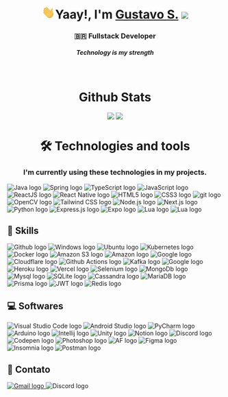 <h1 align="center"> <img src="https://raw.githubusercontent.com/ABSphreak/ABSphreak/master/gifs/Hi.gif" height="30px">Yaay!, I'm <a href="https://github.com/gusttavo13">Gustavo S.</a>  <img src="https://media.giphy.com/media/VgCDAzcKvsR6OM0uWg/giphy.gif" width="50">
</h1>

<h3 align="center">🇧🇷 Fullstack Developer</h3>
<h5 align="center"> Technology is my strength</h4>
<br>
<h1 align="center"> Github Stats </h1>

<div align="center">
  <img height="150em" src='https://github-readme-stats.vercel.app/api?username=Gusttavo13&show_icons=true&theme=github_dark'>
  <img height="150em" src='https://github-readme-stats.vercel.app/api/top-langs/?username=Gusttavo13&layout=compact&langs_count=4&theme=github_dark'>
</div>

<h1 align="center"> 🛠  Technologies and tools </h1>
<h3 align="center"> I'm currently using these technologies in my projects. </h3>
<div>
  <img src="https://img.shields.io/badge/Java-282C34?logo=openjdk&logoColor=FFFFFF" alt="Java logo" title="Java" height="25" />
  <img src="https://img.shields.io/badge/Spring-282C34?logo=spring&logoColor#6DB33F" alt="Spring logo" title="Strping" height="25" />
  <img src="https://img.shields.io/badge/TypeScript-282C34?logo=typescript&logoColor=3178C6" alt="TypeScript logo" title="TypeScript" height="25" />
  <img src="https://img.shields.io/badge/JavaScript-282C34?logo=javascript&logoColor=F7DF1E" alt="JavaScript logo" title="JavaScript" height="25" />
  <img src="https://img.shields.io/badge/ReactJS-282C34?logo=react&logoColor=61DAFB" alt="ReactJS logo" title="ReactJS" height="25" />
  <img src="https://img.shields.io/badge/React Native-282C34?logo=react&logoColor=61DAFB" alt="React Native logo" title="React Native" height="25" />
  <img src="https://img.shields.io/badge/HTML5-282C34?logo=html5&logoColor=E34F26" alt="HTML5 logo" title="HTML5" height="25" />
  <img src="https://img.shields.io/badge/CSS3-282C34?logo=css3&logoColor=1572B6" alt="CSS3 logo" title="CSS3" height="25" />
  <img src="https://img.shields.io/badge/git-282C34?logo=git&logoColor=F05032" alt="git logo" title="git" height="25" />
  <img src="https://img.shields.io/badge/OpenCV-282C34?logo=opencv&logoColor=white" alt="OpenCV logo" title="OpenCV" height="25" />
  <img src="https://img.shields.io/badge/Tailwind%20CSS-282C34?logo=tailwind-css&logoColor=38B2AC" alt="Tailwind CSS logo" title="Tailwind CSS" height="25" />
  <img src="https://img.shields.io/badge/Node.js-282C34?logo=node.js&logoColor=339933" alt="Node.js logo" title="Node.js" height="25" />
  <img src="https://img.shields.io/badge/Next.js-282C34?logo=next.js&logoColor=FFFFFF" alt="Next.js logo" title="Next.js" height="25" />
  <img src="https://img.shields.io/badge/Python-282C34?logo=python&logoColor=3776AB" alt="Python logo" title="Python" height="25" />
  <img src="https://img.shields.io/badge/Express-282C34?logo=express&logoColor=FFFFFF" alt="Express.js logo" title="Express.js" height="25" />
  <img src="https://img.shields.io/badge/Expo-282C34?logo=expo&logoColor=000020" alt="Expo logo" title="Expo" height="25" />
  <img src="https://img.shields.io/badge/Lua-282C34?logo=lua&logoColor=0068C8" alt="Lua logo" title="Lua" height="25" />
  <img src="https://img.shields.io/badge/Socket.io-282C34?logo=socket.io&logoColor=white" alt="Lua logo" title="Lua" height="25" />
  
</div>

## 🎯 Skills
<div>
  <img src="https://img.shields.io/badge/GitHub-100000?style=for-the-badge&logo=github&logoColor=white" alt="Github logo" title="Github" height="25" />
  <img src="https://img.shields.io/badge/Windows-0078D6?style=for-the-badge&logo=windows&logoColor=white" alt="Windows logo" title="Windows" height="25" />
  <img src="https://img.shields.io/badge/Ubuntu-E95420?style=for-the-badge&logo=ubuntu&logoColor=white" alt="Ubuntu logo" title="Ubuntu" height="25" />
  <img src="https://img.shields.io/badge/Kubernetes-326CE5?style=for-the-badge&logo=Kubernetes&logoColor=white" alt="Kubernetes logo" title="Kubernetes" height="25" />
  <img src="https://img.shields.io/badge/Docker-2496ED?style=for-the-badge&logo=Docker&logoColor=white" alt="Docker logo" title="Docker" height="25" />
  <img src="https://img.shields.io/badge/Amazon%20S3-569A31?style=for-the-badge&logo=Amazon%20S3&logoColor=white" alt="Amazon S3 logo" title="Amazon S3" height="25" />
  <img src="https://img.shields.io/badge/Amazon_AWS-FF9900?style=for-the-badge&logo=amazonaws&logoColor=white" alt="Amazon logo" title="Amazon Cloud" height="25" />
  <img src="https://img.shields.io/badge/Google_Cloud-4285F4?style=for-the-badge&logo=google-cloud&logoColor=white" alt="Google logo" title="Google Cloud" height="25" />
  <img src="https://img.shields.io/badge/Cloudflare-F38020?style=for-the-badge&logo=Cloudflare&logoColor=white" alt="Cloudflare logo" title="Cloudflare" height="25" /> 
  <img src="https://img.shields.io/badge/GitHub_Actions-2088FF?style=for-the-badge&logo=github-actions&logoColor=white" alt="Github Actions logo" title="Github Actions" height="25" /> 
  <img src="https://img.shields.io/badge/Apache%20Kafka-231F20?style=for-the-badge&logo=Apache%20Kafka&logoColor=white" alt="Kafka logo" title="Kafka" height="25" /> 
  <img src="https://img.shields.io/badge/Nginx-009639?style=for-the-badge&logo=Nginx&logoColor=white" alt="Google logo" title="Google Cloud" height="25" />
  <img src="https://img.shields.io/badge/Heroku-430098?style=for-the-badge&logo=heroku&logoColor=white" alt="Heroku logo" title="Heroku" height="25" />
  <img src="https://img.shields.io/badge/Vercel-000000?style=for-the-badge&logo=vercel&logoColor=white" alt="Vercel logo" title="Vercel" height="25" />
  <img src="https://img.shields.io/badge/Selenium-43B02A?style=for-the-badge&logo=Selenium&logoColor=white" alt="Selenium logo" title="Selenium" height="25" />
  <img src="https://img.shields.io/badge/MongoDB-4EA94B?style=for-the-badge&logo=mongodb&logoColor=white" alt="MongoDb logo" title="MongoDb" height="25" /> 
  <img src="https://img.shields.io/badge/MySQL-005C84?style=for-the-badge&logo=mysql&logoColor=white" alt="Mysql logo" title="MySQL" height="25" />
  <img src="https://img.shields.io/badge/SQLite-07405E?style=for-the-badge&logo=sqlite&logoColor=white" alt="SQLite logo" title="SQLite" height="25" />
  <img src="https://img.shields.io/badge/Cassandra-1287B1?style=for-the-badge&logo=apache%20cassandra&logoColor=white" alt="Cassandra logo" title="Cassandra" height="25" />
  <img src="https://img.shields.io/badge/MariaDB-003545?style=for-the-badge&logo=mariadb&logoColor=white" alt="MariaDB logo" title="MariaDB" height="25" />
  <img src="https://img.shields.io/badge/Prisma-3982CE?style=for-the-badge&logo=Prisma&logoColor=white" alt="Prisma logo" title="Prisma" height="25" /> 
  <img src="https://img.shields.io/badge/JWT-323330?style=for-the-badge&logo=json-web-tokens&logoColor=pink" alt="JWT logo" title="JWT" height="25" />
  <img src="https://img.shields.io/badge/redis-%23DD0031.svg?&style=for-the-badge&logo=redis&logoColor=white" alt="Redis logo" title="Redis" height="25" />

  
  
  
</div> 

## 💻 Softwares

<div>
  <img src="https://img.shields.io/badge/Visual_Studio_Code-0078D4?style=for-the-badge&logo=visual%20studio%20code&logoColor=white"  alt="Visual Studio Code logo" title="Visual Studio Code" height="25" />
  <img src="https://img.shields.io/badge/Android_Studio-3DDC84?style=for-the-badge&logo=android-studio&logoColor=white"  alt="Android Studio logo" title="Android Studio" height="25" />
  <img src="https://img.shields.io/badge/PyCharm-000000?style=for-the-badge&logo=PyCharm&logoColor=white"  alt="PyCharm logo" title="PyCharm" height="25" />
  <img src="https://img.shields.io/badge/Arduino_IDE-00979D?style=for-the-badge&logo=arduino&logoColor=white"  alt="Arduino logo" title="Arduino" height="25" />
  <img src="https://img.shields.io/badge/IntelliJ_IDEA-000000.svg?style=for-the-badge&logo=intellij-idea&logoColor=white"  alt="Intellij logo" title="Intellij" height="25" />
  <img src="https://img.shields.io/badge/Unity-000000?style=for-the-badge&logo=unity&logoColor=white"  alt="Unity logo" title="Unity" height="25" />
  <img src="https://img.shields.io/badge/Notion-000000?style=for-the-badge&logo=notion&logoColor=white"  alt="Notion logo" title="Notion" height="25" />
  <img src="https://img.shields.io/badge/Discord-7289DA?style=for-the-badge&logo=discord&logoColor=white" alt="Discord logo" title="Discord" height="25" />
  <img src="https://img.shields.io/badge/Codepen-000000?style=for-the-badge&logo=codepen&logoColor=white"  alt="Codepen logo" title="Codepen" height="25" /> 
  <img src="https://img.shields.io/badge/Adobe%20Photoshop-31A8FF?style=for-the-badge&logo=Adobe%20Photoshop&logoColor=black" alt="Photoshop logo" title="Photoshop" height="25" />
  <img src="https://img.shields.io/badge/Adobe%20after%20affects-CF96FD?style=for-the-badge&logo=Adobe%20after%20effects&logoColor=393665"  alt="AF logo" title="AF" height="25" />
  <img src="https://img.shields.io/badge/Figma-F24E1E?style=for-the-badge&logo=figma&logoColor=white" alt="Figma logo" title="Figma" height="25" />
  <img src="https://img.shields.io/badge/Insomnia-4000BF?style=for-the-badge&logo=Insomnia&logoColor=white" alt="Insomnia logo" title="Insomnia" height="25" />
  <img src="https://img.shields.io/badge/Postman-FF6C37?style=for-the-badge&logo=Postman&logoColor=white" alt="Postman logo" title="Postman" height="25" />


</div>

## 📩 Contato

<div>
  <a target="_blank" href="mailto:gustavosousaprogrammer@gmail.com">
    <img src="https://img.shields.io/badge/Gmail-D14836?style=for-the-badge&logo=gmail&logoColor=white" alt="Gmail logo" title="Gmail" height="25" />
  </a>
  <img src="https://img.shields.io/badge/Gusttavo13-%230123-005C84?style=for-the-badge&logo=discord&logoColor=white&color=005C84" alt="Discord logo" title="Discord" height="25" />
</div>
